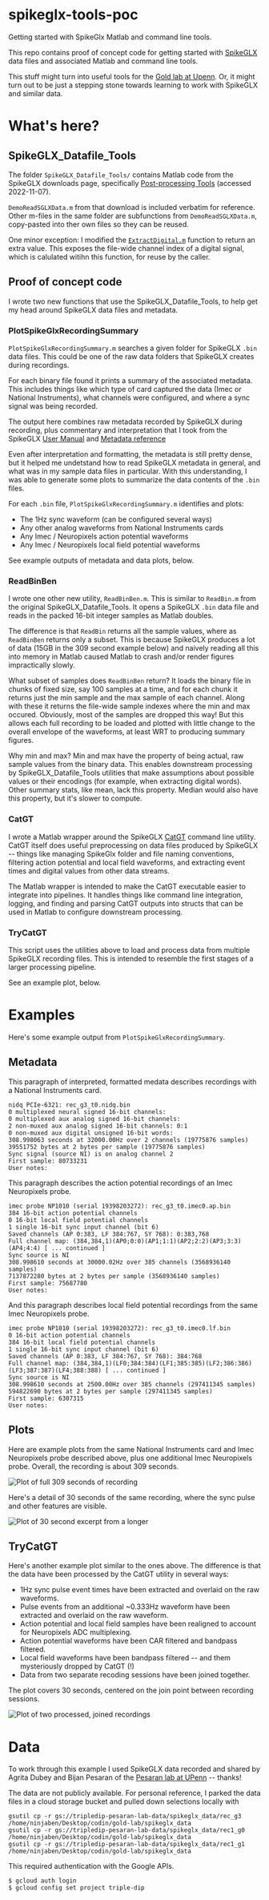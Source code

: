 # spikeglx-tools-poc
Getting started with SpikeGlx Matlab and command line tools.

This repo contains proof of concept code for getting started with [SpikeGLX](https://billkarsh.github.io/SpikeGLX/) data files and associated Matlab and command line tools.

This stuff might turn into useful tools for the [Gold lab at Upenn](https://www.med.upenn.edu/goldlab/).  Or, it might turn out to be just a stepping stone towards learning to work with SpikeGLX and similar data.

# What's here?

## SpikeGLX_Datafile_Tools

The folder `SpikeGLX_Datafile_Tools/` contains Matlab code from the SpikeGLX downloads page, specifically [Post-processing Tools](https://billkarsh.github.io/SpikeGLX/#post-processing-tools) (accessed 2022-11-07).

`DemoReadSGLXData.m` from that download is included verbatim for reference.  Other m-files in the same folder are subfunctions from `DemoReadSGLXData.m`, copy-pasted into ther own files so they can be reused.

One minor exception: I modified the [`ExtractDigital.m`](https://github.com/benjamin-heasly/spikeglx-tools-poc/blob/main/SpikeGLX_Datafile_Tools/ExtractDigital.m#L10) function to return an extra value.  This exposes the file-wide channel index of a digital signal, which is calulated witihn this function, for reuse by the caller.

## Proof of concept code

I wrote two new functions that use the SpikeGLX_Datafile_Tools, to help get my head around SpikeGLX data files and metadata.

### PlotSpikeGlxRecordingSummary

`PlotSpikeGlxRecordingSummary.m` searches a given folder for SpikeGLX `.bin` data files.  This could be one of the raw data folders that SpikeGLX creates during recordings.

For each binary file found it prints a summary of the associated metadata.  This includes things like which type of card captured the data (Imec or National Instruments), what channels were configured, and where a sync signal was being recorded.

The output here combines raw metadata recorded by SpikeGLX during recording, plus commentary and interpretation that I took from the SpikeGLX [User Manual](https://billkarsh.github.io/SpikeGLX/Sgl_help/UserManual.html) and [Metadata reference](https://billkarsh.github.io/SpikeGLX/Sgl_help/Metadata_30.html)

Even after interpretation and formatting, the metadata is still pretty dense, but it helped me undetstand how to read SpikeGLX metadata in general, and what was in my sample data files in particular.  With this understanding, I was able to generate some plots to summarize the data contents of the `.bin` files.

For each `.bin` file, `PlotSpikeGlxRecordingSummary.m` identifies and plots:
 - The 1Hz sync waveform (can be configured several ways)
 - Any other analog waveforms from National Instruments cards
 - Any Imec / Neuropixels action potential waveforms
 - Any Imec / Neuropixels local field potential waveforms

See example outputs of metadata and data plots, below.

### ReadBinBen

I wrote one other new utility, `ReadBinBen.m`.  This is similar to `ReadBin.m` from the original SpikeGLX_Datafile_Tools.  It opens a SpikeGLX `.bin` data file and reads in the packed 16-bit integer samples as Matlab doubles.

The difference is that `ReadBin` returns all the sample values, where as `ReadBinBen` returns only a subset.  This is because SpikeGLX produces a lot of data (15GB in the 309 second example below) and naively reading all this into memory in Matlab caused Matlab to crash and/or render figures impractically slowly.

What subset of samples does `ReadBinBen` return?  It loads the binary file in chunks of fixed size, say 100 samples at a time, and for each chunk it returns just the min sample and the max sample of each channel.  Along with these it returns the file-wide sample indexes where the min and max occured.  Obviously, most of the samples are dropped this way!  But this allows each full recording to be loaded and plotted with little change to the overall envelope of the waveforms, at least WRT to producing summary figures.

Why min and max?  Min and max have the property of being actual, raw sample values from the binary data.  This enables downstream processing by SpikeGLX_Datafile_Tools utilities that make assumptions about possible values or their encodings (for example, when extracting digital words).  Other summary stats, like mean, lack this property.  Median would also have this property, but it's slower to compute.

### CatGT

I wrote a Matlab wrapper around the SpikeGLX [CatGT](https://billkarsh.github.io/SpikeGLX/#catgt) command line utility.  CatGT itself does useful preprocessing on data files produced by SpikeGLX -- things like managing SpikeGlx folder and file naming conventions, filtering action potential and local field waveforms, and extracting event times and digital values from other data streams.

The Matlab wrapper is intended to make the CatGT executable easier to integrate into pipelines.  It handles things like command line integration, logging, and finding and parsing CatGT outputs into structs that can be used in Matlab to configure downstream processing.

### TryCatGT

This script uses the utilities above to load and process data from multiple SpikeGLX recording files.  This is intended to resemble the first stages of a larger processing pipeline.

See an example plot, below.

# Examples

Here's some example output from `PlotSpikeGlxRecordingSummary`.

## Metadata

This paragraph of interpreted, formatted medata describes recordings with a National Instruments card.

```
nidq PCIe-6321: rec_g3_t0.nidq.bin
0 multiplexed neural signed 16-bit channels: 
0 multiplexed aux analog signed 16-bit channels: 
2 non-muxed aux analog signed 16-bit channels: 0:1
0 non-muxed aux digital unsigned 16-bit words: 
308.998063 seconds at 32000.00Hz over 2 channels (19775876 samples)
39551752 bytes at 2 bytes per sample (19775876 samples)
Sync signal (source NI) is on analog channel 2
First sample: 80733231
User notes: 
```

This paragraph describes the action potential recordings of an Imec Neuropixels probe.

```
imec probe NP1010 (serial 19398203272): rec_g3_t0.imec0.ap.bin
384 16-bit action potential channels
0 16-bit local field potential channels
1 single 16-bit sync input channel (bit 6)
Saved channels (AP 0:383, LF 384:767, SY 768): 0:383,768
Full channel map: (384,384,1)(AP0;0:0)(AP1;1:1)(AP2;2:2)(AP3;3:3)(AP4;4:4) [ ... continued ]
Sync source is NI
308.998610 seconds at 30000.02Hz over 385 channels (3568936140 samples)
7137872280 bytes at 2 bytes per sample (3568936140 samples)
First sample: 75687780
User notes: 
```

And this paragraph describes local field potential recordings from the same Imec Neuropixels probe.

```
imec probe NP1010 (serial 19398203272): rec_g3_t0.imec0.lf.bin
0 16-bit action potential channels
384 16-bit local field potential channels
1 single 16-bit sync input channel (bit 6)
Saved channels (AP 0:383, LF 384:767, SY 768): 384:768
Full channel map: (384,384,1)(LF0;384:384)(LF1;385:385)(LF2;386:386)(LF3;387:387)(LF4;388:388) [ ... continued ]
Sync source is NI
308.998610 seconds at 2500.00Hz over 385 channels (297411345 samples)
594822690 bytes at 2 bytes per sample (297411345 samples)
First sample: 6307315
User notes: 
```

## Plots

Here are example plots from the same National Instruments card and Imec Neuropixels probe described above, plus one additional Imec Neuropixels probe.  Overall, the recording is about 309 seconds.

![Plot of full 309 seconds of recording](images/PlotSpikeGlxRecordingSummary-full.png)

Here's a detail of 30 seconds of the same recording, where the sync pulse and other features are visible.

![Plot of 30 second excerpt from a longer](images/PlotSpikeGlxRecordingSummary-30s.png)

## TryCatGT

Here's another example plot similar to the ones above.  The difference is that the data have been processed by the CatGT utility in several ways:
 - 1Hz sync pulse event times have been extracted and overlaid on the raw waveforms.
 - Pulse events from an additional ~0.333Hz waveform have been extracted and overlaid on the raw waveform.
 - Action potential and local field samples have been realigned to account for Neuropixels ADC multiplexing.
 - Action potential waveforms have been CAR filtered and bandpass filtered.
 - Local field waveforms have been bandpass filtered -- and them mysteriously dropped by CatGT (!)
 - Data from two separate recoding sessions have been joined together.
 
 The plot covers 30 seconds, centered on the join point between recording sessions.
 
 ![Plot of two processed, joined recordings](images/PlotSpikeGlxRecordingSummary-supercat.png)

# Data

To work through this example I used SpikeGLX data recorded and shared by Agrita Dubey and Bijan Pesaran of the [Pesaran lab at UPenn](https://pesaranlab.org/) -- thanks!

The data are not publicly available.  For personal reference, I parked the data files in a cloud storage bucket and pulled down selections locally with

```
gsutil cp -r gs://tripledip-pesaran-lab-data/spikeglx_data/rec_g3 /home/ninjaben/Desktop/codin/gold-lab/spikeglx_data
gsutil cp -r gs://tripledip-pesaran-lab-data/spikeglx_data/rec1_g0 /home/ninjaben/Desktop/codin/gold-lab/spikeglx_data
gsutil cp -r gs://tripledip-pesaran-lab-data/spikeglx_data/rec1_g1 /home/ninjaben/Desktop/codin/gold-lab/spikeglx_data
```

This required authentication with the Google APIs.
```
$ gcloud auth login
$ gcloud config set project triple-dip
```
